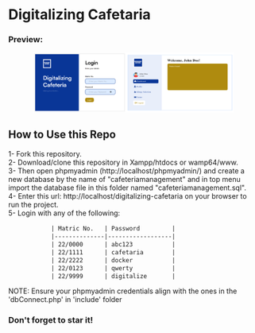 # Digitalizing Cafetaria

### Preview:

<p align="center">
<img src="https://github.com/sojijr/digitalizing-cafetaria/blob/master/images/preview.png" height="auto" width="80%">
</p>

## How to Use this Repo
1- Fork this repository. <br/>
2- Download/clone this repository in Xampp/htdocs or wamp64/www. <br/>
3- Then open phpmyadmin (http://localhost/phpmyadmin/) and create a new database by the name of "cafeteriamanagement" and in top menu import the database file in this folder named "cafeteriamanagement.sql". <br/>
4- Enter this url: http://localhost/digitalizing-cafetaria on your browser to run the project. <br/>
5- Login with any of the following:

                | Matric No.   | Password         |
                |--------------|------------------|
                | 22/0000      | abc123           |
                | 22/1111      | cafetaria        |
                | 22/2222      | docker           |
                | 22/0123      | qwerty           | 
                | 22/9999      | digitalize       |

NOTE: Ensure your phpmyadmin credentials align with the ones in the 'dbConnect.php' in 'include' folder <br/>

### Don't forget to star it!
